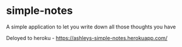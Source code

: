 # simple-notes

A simple application to let you write down all those thoughts you have

Deloyed to heroku - https://ashleys-simple-notes.herokuapp.com/

